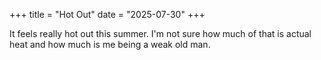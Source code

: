 +++
title = "Hot Out"
date = "2025-07-30"
+++

It feels really hot out this summer. I'm not sure how much of that is actual heat and how much is me being a weak old man.
			